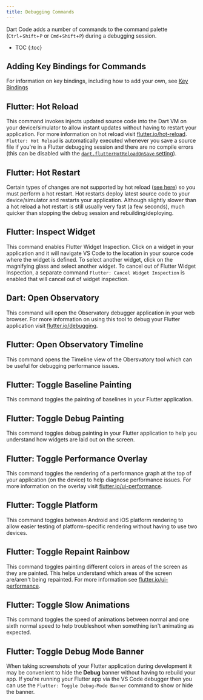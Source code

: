 ```yaml
---
title: Debugging Commands
---
```


<!-- TODO: Add a validation script that compares master package.json to this list -->

Dart Code adds a number of commands to the command palette (`Ctrl`+`Shift`+`P` or `Cmd`+`Shift`+`P`) during a debugging session.

* TOC
{:toc}

## Adding Key Bindings for Commands

For information on key bindings, including how to add your own, see [Key Bindings](/docs/key-bindings/)

## Flutter: Hot Reload

This command invokes injects updated source code into the Dart VM on your device/simulator to allow instant updates without having to restart your application. For more information on hot reload visit [flutter.io/hot-reload](https://flutter.io/hot-reload/). `Flutter: Hot Reload` is automatically executed whenever you save a source file if you're in a Flutter debugging session and there are no compile errors (this can be disabled with the [`dart.flutterHotReloadOnSave` setting](/docs/settings/#dartflutterhotreloadonsave)).

## Flutter: Hot Restart

Certain types of changes are not supported by hot reload ([see here](https://flutter.io/hot-reload/#limitations)) so you must perform a hot restart. Hot restarts deploy latest source code to your device/simulator and restarts your application. Although slightly slower than a hot reload a hot restart is still usually very fast (a few seconds), much quicker than stopping the debug session and rebuilding/deploying.

## Flutter: Inspect Widget

This command enables Flutter Widget Inspection.   Click on a widget in your application and it will navigate VS Code to the location in your source code where the widget is defined.   To select another widget, click on the magnifying glass and select another widget.    To cancel out of Flutter  Widget Inspection, a separate command `Flutter: Cancel Widget Inspection` is enabled that will cancel out of widget inspection.

## Dart: Open Observatory

This command will open the Observatory debugger application in your web browser. For more information on using this tool to debug your Flutter application visit [flutter.io/debugging](https://flutter.io/debugging/#dart-observatory-statement-level-single-stepping-debugger-and-profiler).

## Flutter: Open Observatory Timeline

This command opens the Timeline view of the Obersvatory tool which can be useful for debugging performance issues.

## Flutter: Toggle Baseline Painting

This command toggles the painting of baselines in your Flutter application.

## Flutter: Toggle Debug Painting

This command toggles debug painting in your Flutter application to help you understand how widgets are laid out on the screen.

## Flutter: Toggle Performance Overlay

This command toggles the rendering of a performance graph at the top of your application (on the device) to help diagnose performance issues. For more information on the overlay visit [flutter.io/ui-performance](https://flutter.io/ui-performance/#the-performance-overlay).

## Flutter: Toggle Platform

This command toggles between Android and iOS platform rendering to allow easier testing of platform-specific rendering without having to use two devices.

## Flutter: Toggle Repaint Rainbow

This command toggles painting different colors in areas of the screen as they are painted. This helps understand which areas of the screen are/aren't being repainted. For more information see [flutter.io/ui-performance](https://flutter.io/ui-performance/#debug-flags).

## Flutter: Toggle Slow Animations

This command toggles the speed of animations between normal and one sixth normal speed to help troubleshoot when something isn't animating as expected.

## Flutter: Toggle Debug Mode Banner

When taking screenshots of your Flutter application during development it may be convenient to hide the **Debug** banner without having to rebuild your app. If you're running your Flutter app via the VS Code debugger then you can use the `Flutter: Toggle Debug-Mode Banner` command to show or hide the banner.

<!-- TODO: SCREENSHOT -->
